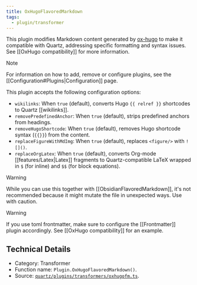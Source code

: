 ```yaml
---
title: OxHugoFlavoredMarkdown
tags:
  - plugin/transformer
---
```


This plugin modifies Markdown content generated by [ox-hugo](https://github.com/kaushalmodi/ox-hugo) to make it compatible with Quartz, addressing specific formatting and syntax issues. See [[OxHugo compatibility]] for more information.

> [!note]
> For information on how to add, remove or configure plugins, see the [[Configuration#Plugins|Configuration]] page.

This plugin accepts the following configuration options:

- `wikilinks`: When `true` (default), converts Hugo `{{ relref }}` shortcodes to Quartz [[wikilinks]].
- `removePredefinedAnchor`: When `true` (default), strips predefined anchors from headings.
- `removeHugoShortcode`: When `true` (default), removes Hugo shortcode syntax (`{{}}`) from the content.
- `replaceFigureWithMdImg`: When `true` (default), replaces `<figure/>` with `![]()`.
- `replaceOrgLatex`: When `true` (default), converts Org-mode [[features/Latex|Latex]] fragments to Quartz-compatible LaTeX wrapped in `$` (for inline) and `$$` (for block equations).

> [!warning]
> While you can use this together with [[ObsidianFlavoredMarkdown]], it's not recommended because it might mutate the file in unexpected ways. Use with caution.

> [!warning]
> If you use toml frontmatter, make sure to configure the [[Frontmatter]] plugin accordingly. See [[OxHugo compatibility]] for an example.

## Technical Details

- Category: Transformer
- Function name: `Plugin.OxHugoFlavoredMarkdown()`.
- Source: [`quartz/plugins/transformers/oxhugofm.ts`](https://github.com/jackyzha0/quartz/blob/v4/quartz/plugins/transformers/oxhugofm.ts).
